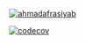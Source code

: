 [![ahmadafrasiyab](https://circleci.com/gh/ahmadafrasiyab/CICricleExample.svg?style=svg)](https://circleci.com/gh/ahmadafrasiyab/CICricleExample.svg?style=svg)

[![codecov](https://codecov.io/gh/ahmadafrasiyab/CICricleExample/branch/master/graph/badge.svg)](https://codecov.io/gh/ahmadafrasiyab/CICricleExample)
